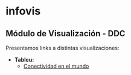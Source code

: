 # infovis
## Módulo de Visualización - DDC

Presentamos links a distintas visualizaciones:
* **Tableu:**
  * [Conectividad en el mundo](https://juanignaciosolis.github.io/infovis/tableu_1.html)

